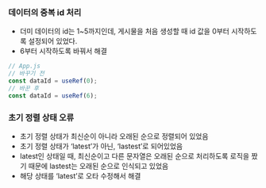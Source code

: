 ### 데이터의 중복 id 처리

- 더미 데이터의 id는 1~5까지인데, 게시물을 처음 생성할 때 id 값을 0부터 시작하도록 설정되어 있었다.
- 6부터 시작하도록 바꿔서 해결

```jsx
// App.js
// 바꾸기 전
const dataId = useRef(0);
// 바꾼 후
const dataId = useRef(6);
```

### 초기 정렬 상태 오류

- 초기 정렬 상태가 최신순이 아니라 오래된 순으로 정렬되어 있었음
- 초기 정렬 상태가 ‘latest’가 아닌, ‘lastest’로 되어있었음
- latest인 상태일 때, 최신순이고 다른 문자열은 오래된 순으로 처리하도록 로직을 짰기 때문에 lastest는 오래된 순으로 인식되고 있었음
- 해당 상태를 ‘latest’로 오타 수정해서 해결

